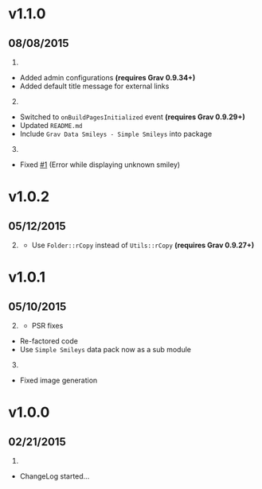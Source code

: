 # v1.1.0
## 08/08/2015

1. [](#new)
  * Added admin configurations **(requires Grav 0.9.34+)**
  * Added default title message for external links
2. [](#improved)
  * Switched to `onBuildPagesInitialized` event **(requires Grav 0.9.29+)**
  * Updated `README.md`
  * Include `Grav Data Smileys - Simple Smileys` into package
3. [](#bugfix)
  * Fixed [#1](https://github.com/Sommerregen/grav-plugin-smileys/issues/1) (Error while displaying unknown smiley)

# v1.0.2
## 05/12/2015

2. [](#improved)
	* Use `Folder::rCopy` instead of `Utils::rCopy` **(requires Grav 0.9.27+)**

# v1.0.1
## 05/10/2015

2. [](#improved)
	* PSR fixes
  * Re-factored code
  * Use `Simple Smileys` data pack now as a sub module
3. [](#bugfix)
  * Fixed image generation

# v1.0.0
## 02/21/2015

1. [](#new)
  * ChangeLog started...
